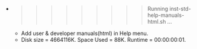 * >>>>>>>>> Running inst-std-help-manuals-html.sh ...
  * Add user & developer manuals(html) in Help menu.
  * Disk size = 4664116K. Space Used = 88K. Runtime = 00:00:00:01.
